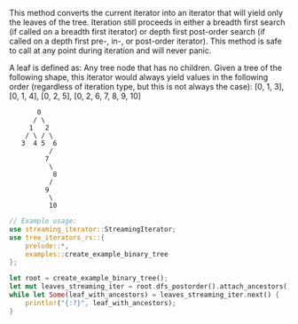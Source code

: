 This method converts the current iterator into an iterator that will yield only the leaves of the tree. Iteration still proceeds in either a breadth first search (if called on a breadth first iterator) or depth first post-order search (if called on a depth first pre-, in-, or post-order iterator). This method is safe to call at any point during iteration and will never panic.

A leaf is defined as: Any tree node that has no children. Given a tree of the following shape, this iterator would always yield values in the following order (regardless of iteration type, but this is not always the case):
\[0, 1, 3\], \[0, 1, 4\], \[0, 2, 5\], \[0, 2, 6, 7, 8, 9, 10\]

```ignore
       0
      / \
     1   2
    / \ / \
   3  4 5  6
          /
         7
          \
           8
          /
         9
          \
          10
```

```rust
// Example usage:
use streaming_iterator::StreamingIterator;
use tree_iterators_rs::{
    prelude::*,
    examples::create_example_binary_tree
};

let root = create_example_binary_tree();
let mut leaves_streaming_iter = root.dfs_postorder().attach_ancestors().leaves();
while let Some(leaf_with_ancestors) = leaves_streaming_iter.next() {
    println!("{:?}", leaf_with_ancestors);
}
```